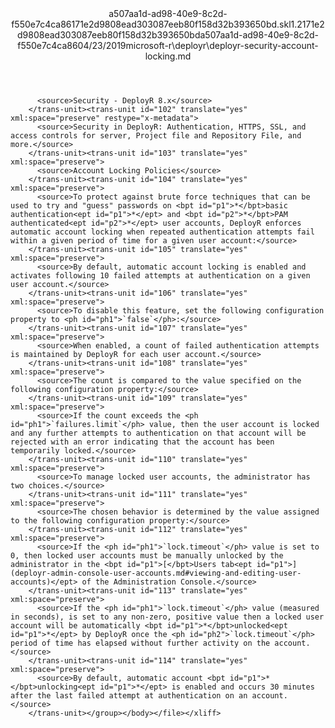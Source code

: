 <?xml version="1.0"?><xliff version="1.2" xmlns="urn:oasis:names:tc:xliff:document:1.2" xmlns:xsi="http://www.w3.org/2001/XMLSchema-instance" xsi:schemaLocation="urn:oasis:names:tc:xliff:document:1.2 xliff-core-1.2-transitional.xsd"><file datatype="xml" original="deployr-security-account-locking.md" source-language="en-US" target-language="en-US"><header><tool tool-id="mdxliff" tool-name="mdxliff" tool-version="1.0-1931010" tool-company="Microsoft" /><xliffext:skl_file_name xmlns:xliffext="urn:microsoft:content:schema:xliffextensions">a507aa1d-ad98-40e9-8c2d-f550e7c4ca86171e2d9808ead303087eeb80f158d32b393650bd.skl</xliffext:skl_file_name><xliffext:version xmlns:xliffext="urn:microsoft:content:schema:xliffextensions">1.2</xliffext:version><xliffext:ms.openlocfilehash xmlns:xliffext="urn:microsoft:content:schema:xliffextensions">171e2d9808ead303087eeb80f158d32b393650bd</xliffext:ms.openlocfilehash><xliffext:ms.sourcegitcommit xmlns:xliffext="urn:microsoft:content:schema:xliffextensions">a507aa1d-ad98-40e9-8c2d-f550e7c4ca86</xliffext:ms.sourcegitcommit><xliffext:ms.lasthandoff xmlns:xliffext="urn:microsoft:content:schema:xliffextensions">04/23/2019</xliffext:ms.lasthandoff><xliffext:ms.openlocfilepath xmlns:xliffext="urn:microsoft:content:schema:xliffextensions">microsoft-r\deployr\deployr-security-account-locking.md</xliffext:ms.openlocfilepath></header><body><group id="content" extype="content"><trans-unit id="101" translate="yes" xml:space="preserve" restype="x-metadata">
          <source>Security - DeployR 8.x</source>
        </trans-unit><trans-unit id="102" translate="yes" xml:space="preserve" restype="x-metadata">
          <source>Security in DeployR: Authentication, HTTPS, SSL, and access controls for server, Project file and Repository File, and more.</source>
        </trans-unit><trans-unit id="103" translate="yes" xml:space="preserve">
          <source>Account Locking Policies</source>
        </trans-unit><trans-unit id="104" translate="yes" xml:space="preserve">
          <source>To protect against brute force techniques that can be used to try and "guess" passwords on <bpt id="p1">*</bpt>basic authentication<ept id="p1">*</ept> and <bpt id="p2">*</bpt>PAM authenticated<ept id="p2">*</ept> user accounts, DeployR enforces automatic account locking when repeated authentication attempts fail within a given period of time for a given user account:</source>
        </trans-unit><trans-unit id="105" translate="yes" xml:space="preserve">
          <source>By default, automatic account locking is enabled and activates following 10 failed attempts at authentication on a given user account.</source>
        </trans-unit><trans-unit id="106" translate="yes" xml:space="preserve">
          <source>To disable this feature, set the following configuration property to <ph id="ph1">`false`</ph>:</source>
        </trans-unit><trans-unit id="107" translate="yes" xml:space="preserve">
          <source>When enabled, a count of failed authentication attempts is maintained by DeployR for each user account.</source>
        </trans-unit><trans-unit id="108" translate="yes" xml:space="preserve">
          <source>The count is compared to the value specified on the following configuration property:</source>
        </trans-unit><trans-unit id="109" translate="yes" xml:space="preserve">
          <source>If the count exceeds the <ph id="ph1">`failures.limit`</ph> value, then the user account is locked and any further attempts to authentication on that account will be rejected with an error indicating that the account has been temporarily locked.</source>
        </trans-unit><trans-unit id="110" translate="yes" xml:space="preserve">
          <source>To manage locked user accounts, the administrator has two choices.</source>
        </trans-unit><trans-unit id="111" translate="yes" xml:space="preserve">
          <source>The chosen behavior is determined by the value assigned to the following configuration property:</source>
        </trans-unit><trans-unit id="112" translate="yes" xml:space="preserve">
          <source>If the <ph id="ph1">`lock.timeout`</ph> value is set to 0, then locked user accounts must be manually unlocked by the administrator in the <bpt id="p1">[</bpt>Users tab<ept id="p1">](deployr-admin-console-user-accounts.md#viewing-and-editing-user-accounts)</ept> of the Administration Console.</source>
        </trans-unit><trans-unit id="113" translate="yes" xml:space="preserve">
          <source>If the <ph id="ph1">`lock.timeout`</ph> value (measured in seconds), is set to any non-zero, positive value then a locked user account will be automatically <bpt id="p1">*</bpt>unlocked<ept id="p1">*</ept> by DeployR once the <ph id="ph2">`lock.timeout`</ph> period of time has elapsed without further activity on the account.</source>
        </trans-unit><trans-unit id="114" translate="yes" xml:space="preserve">
          <source>By default, automatic account <bpt id="p1">*</bpt>unlocking<ept id="p1">*</ept> is enabled and occurs 30 minutes after the last failed attempt at authentication on an account.</source>
        </trans-unit></group></body></file></xliff>